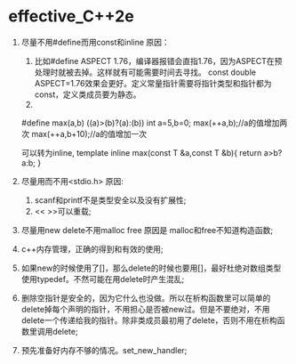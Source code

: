 # effective_C++2e
1.  尽量不用#define而用const和inline
原因：
	1. 比如#define ASPECT 1.76，编译器报错会直指1.76，因为ASPECT在预处理时就被去掉。这样就有可能需要时间去寻找。 const double  ASPECT=1.76效果会更好。定义常量指针需要将指针类型和指针都为const，定义类成员要为静态。
	2.  

	
	#define max(a,b) ((a)>(b)?(a):(b))
	int a=5,b=0;
	max(++a,b);//a的值增加两次
	max(++a,b+10);//a的值增加一次

	可以转为inline,
	template<typename T>
	inline max(const T &a,const T &b){
		return a>b?a:b;
	}
2. 尽量用<iostream>而不用<stdio.h>
原因:
	1. scanf和printf不是类型安全以及没有扩展性;
	2. << >>可以重载;
3.  尽量用new delete不用malloc free
原因是 malloc和free不知道构造函数;
4. c++内存管理，正确的得到和有效的使用;
5. 如果new的时候使用了[]，那么delete的时候也要用[]，最好杜绝对数组类型使用typedef。不然可能在用delete时产生混乱;
6. 删除空指针是安全的，因为它什么也没做。所以在析构函数里可以简单的delete掉每个声明的指针，不用担心是否被new过。但是不要绝对，不用delete一个传递给我的指针。除非类成员最初用了delete，否则不用在析构函数里调用delete;
7. 预先准备好内存不够的情况。set_new_handler;
